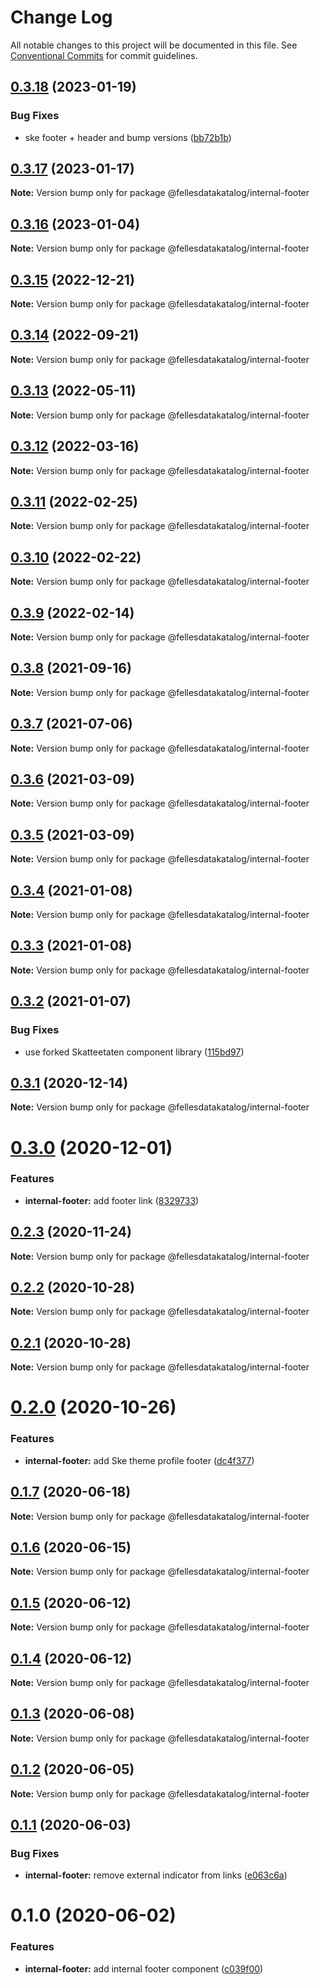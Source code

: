 # Change Log

All notable changes to this project will be documented in this file.
See [Conventional Commits](https://conventionalcommits.org) for commit guidelines.

## [0.3.18](https://github.com/fellesdatakatalog/fdk-kit/compare/@fellesdatakatalog/internal-footer@0.3.17...@fellesdatakatalog/internal-footer@0.3.18) (2023-01-19)


### Bug Fixes

* ske footer + header and bump versions ([bb72b1b](https://github.com/fellesdatakatalog/fdk-kit/commit/bb72b1b84f8552d620fc4f41f887f06899310c7c))





## [0.3.17](https://github.com/fellesdatakatalog/fdk-kit/compare/@fellesdatakatalog/internal-footer@0.3.16...@fellesdatakatalog/internal-footer@0.3.17) (2023-01-17)

**Note:** Version bump only for package @fellesdatakatalog/internal-footer





## [0.3.16](https://github.com/fellesdatakatalog/fdk-kit/compare/@fellesdatakatalog/internal-footer@0.3.15...@fellesdatakatalog/internal-footer@0.3.16) (2023-01-04)

**Note:** Version bump only for package @fellesdatakatalog/internal-footer





## [0.3.15](https://github.com/fellesdatakatalog/fdk-kit/compare/@fellesdatakatalog/internal-footer@0.3.14...@fellesdatakatalog/internal-footer@0.3.15) (2022-12-21)

**Note:** Version bump only for package @fellesdatakatalog/internal-footer





## [0.3.14](https://github.com/fellesdatakatalog/fdk-kit/compare/@fellesdatakatalog/internal-footer@0.3.13...@fellesdatakatalog/internal-footer@0.3.14) (2022-09-21)

**Note:** Version bump only for package @fellesdatakatalog/internal-footer





## [0.3.13](https://github.com/fellesdatakatalog/fdk-kit/compare/@fellesdatakatalog/internal-footer@0.3.12...@fellesdatakatalog/internal-footer@0.3.13) (2022-05-11)

**Note:** Version bump only for package @fellesdatakatalog/internal-footer





## [0.3.12](https://github.com/fellesdatakatalog/fdk-kit/compare/@fellesdatakatalog/internal-footer@0.3.11...@fellesdatakatalog/internal-footer@0.3.12) (2022-03-16)

**Note:** Version bump only for package @fellesdatakatalog/internal-footer





## [0.3.11](https://github.com/fellesdatakatalog/fdk-kit/compare/@fellesdatakatalog/internal-footer@0.3.10...@fellesdatakatalog/internal-footer@0.3.11) (2022-02-25)

**Note:** Version bump only for package @fellesdatakatalog/internal-footer





## [0.3.10](https://github.com/fellesdatakatalog/fdk-kit/compare/@fellesdatakatalog/internal-footer@0.3.9...@fellesdatakatalog/internal-footer@0.3.10) (2022-02-22)

**Note:** Version bump only for package @fellesdatakatalog/internal-footer





## [0.3.9](https://github.com/fellesdatakatalog/fdk-kit/compare/@fellesdatakatalog/internal-footer@0.3.8...@fellesdatakatalog/internal-footer@0.3.9) (2022-02-14)

**Note:** Version bump only for package @fellesdatakatalog/internal-footer





## [0.3.8](https://github.com/fellesdatakatalog/fdk-kit/compare/@fellesdatakatalog/internal-footer@0.3.7...@fellesdatakatalog/internal-footer@0.3.8) (2021-09-16)

**Note:** Version bump only for package @fellesdatakatalog/internal-footer





## [0.3.7](https://github.com/fellesdatakatalog/fdk-kit/compare/@fellesdatakatalog/internal-footer@0.3.6...@fellesdatakatalog/internal-footer@0.3.7) (2021-07-06)

**Note:** Version bump only for package @fellesdatakatalog/internal-footer





## [0.3.6](https://github.com/fellesdatakatalog/fdk-kit/compare/@fellesdatakatalog/internal-footer@0.3.5...@fellesdatakatalog/internal-footer@0.3.6) (2021-03-09)

**Note:** Version bump only for package @fellesdatakatalog/internal-footer





## [0.3.5](https://github.com/fellesdatakatalog/fdk-kit/compare/@fellesdatakatalog/internal-footer@0.3.4...@fellesdatakatalog/internal-footer@0.3.5) (2021-03-09)

**Note:** Version bump only for package @fellesdatakatalog/internal-footer





## [0.3.4](https://github.com/fellesdatakatalog/fdk-kit/compare/@fellesdatakatalog/internal-footer@0.3.3...@fellesdatakatalog/internal-footer@0.3.4) (2021-01-08)

**Note:** Version bump only for package @fellesdatakatalog/internal-footer





## [0.3.3](https://github.com/fellesdatakatalog/fdk-kit/compare/@fellesdatakatalog/internal-footer@0.3.2...@fellesdatakatalog/internal-footer@0.3.3) (2021-01-08)

**Note:** Version bump only for package @fellesdatakatalog/internal-footer





## [0.3.2](https://github.com/fellesdatakatalog/fdk-kit/compare/@fellesdatakatalog/internal-footer@0.3.1...@fellesdatakatalog/internal-footer@0.3.2) (2021-01-07)


### Bug Fixes

* use forked Skatteetaten component library ([115bd97](https://github.com/fellesdatakatalog/fdk-kit/commit/115bd973fd10b4da19c0c5c2dfb9954c029f695c))





## [0.3.1](https://github.com/fellesdatakatalog/fdk-kit/compare/@fellesdatakatalog/internal-footer@0.3.0...@fellesdatakatalog/internal-footer@0.3.1) (2020-12-14)

**Note:** Version bump only for package @fellesdatakatalog/internal-footer





# [0.3.0](https://github.com/fellesdatakatalog/fdk-kit/compare/@fellesdatakatalog/internal-footer@0.2.3...@fellesdatakatalog/internal-footer@0.3.0) (2020-12-01)


### Features

* **internal-footer:** add footer link ([8329733](https://github.com/fellesdatakatalog/fdk-kit/commit/8329733bd02477e3ef09960371c8e83334687885))





## [0.2.3](https://github.com/fellesdatakatalog/fdk-kit/compare/@fellesdatakatalog/internal-footer@0.2.2...@fellesdatakatalog/internal-footer@0.2.3) (2020-11-24)

**Note:** Version bump only for package @fellesdatakatalog/internal-footer





## [0.2.2](https://github.com/fellesdatakatalog/fdk-kit/compare/@fellesdatakatalog/internal-footer@0.2.1...@fellesdatakatalog/internal-footer@0.2.2) (2020-10-28)

**Note:** Version bump only for package @fellesdatakatalog/internal-footer





## [0.2.1](https://github.com/fellesdatakatalog/fdk-kit/compare/@fellesdatakatalog/internal-footer@0.2.0...@fellesdatakatalog/internal-footer@0.2.1) (2020-10-28)

**Note:** Version bump only for package @fellesdatakatalog/internal-footer





# [0.2.0](https://github.com/fellesdatakatalog/fdk-kit/compare/@fellesdatakatalog/internal-footer@0.1.6...@fellesdatakatalog/internal-footer@0.2.0) (2020-10-26)


### Features

* **internal-footer:** add Ske theme profile footer ([dc4f377](https://github.com/fellesdatakatalog/fdk-kit/commit/dc4f377500648e6eb6baf4598a550b39f17b5e2a))





## [0.1.7](https://github.com/fellesdatakatalog/fdk-kit/compare/@fellesdatakatalog/internal-footer@0.1.6...@fellesdatakatalog/internal-footer@0.1.7) (2020-06-18)

**Note:** Version bump only for package @fellesdatakatalog/internal-footer





## [0.1.6](https://github.com/fellesdatakatalog/fdk-kit/compare/@fellesdatakatalog/internal-footer@0.1.5...@fellesdatakatalog/internal-footer@0.1.6) (2020-06-15)

**Note:** Version bump only for package @fellesdatakatalog/internal-footer





## [0.1.5](https://github.com/fellesdatakatalog/fdk-kit/compare/@fellesdatakatalog/internal-footer@0.1.4...@fellesdatakatalog/internal-footer@0.1.5) (2020-06-12)

**Note:** Version bump only for package @fellesdatakatalog/internal-footer





## [0.1.4](https://github.com/fellesdatakatalog/fdk-kit/compare/@fellesdatakatalog/internal-footer@0.1.3...@fellesdatakatalog/internal-footer@0.1.4) (2020-06-12)

**Note:** Version bump only for package @fellesdatakatalog/internal-footer





## [0.1.3](https://github.com/fellesdatakatalog/fdk-kit/compare/@fellesdatakatalog/internal-footer@0.1.2...@fellesdatakatalog/internal-footer@0.1.3) (2020-06-08)

**Note:** Version bump only for package @fellesdatakatalog/internal-footer





## [0.1.2](https://github.com/fellesdatakatalog/fdk-kit/compare/@fellesdatakatalog/internal-footer@0.1.1...@fellesdatakatalog/internal-footer@0.1.2) (2020-06-05)

**Note:** Version bump only for package @fellesdatakatalog/internal-footer





## [0.1.1](https://github.com/fellesdatakatalog/fdk-kit/compare/@fellesdatakatalog/internal-footer@0.1.0...@fellesdatakatalog/internal-footer@0.1.1) (2020-06-03)


### Bug Fixes

* **internal-footer:** remove external indicator from links ([e063c6a](https://github.com/fellesdatakatalog/fdk-kit/commit/e063c6ab0eb04513ff945015f6f23e2e40196abe))





# 0.1.0 (2020-06-02)


### Features

* **internal-footer:** add internal footer component ([c039f00](https://github.com/fellesdatakatalog/fdk-kit/commit/c039f0016aaabf2f35b89a7b69b470c3c25a911f))
